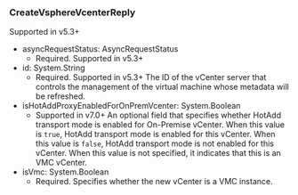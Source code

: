 ### CreateVsphereVcenterReply
Supported in v5.3+

- asyncRequestStatus: AsyncRequestStatus
  - Required. Supported in v5.3+
- id: System.String
  - Required. Supported in v5.3+
  The ID of the vCenter server that controls the management of the virtual machine whose metadata will be refreshed.
- isHotAddProxyEnabledForOnPremVcenter: System.Boolean
  - Supported in v7.0+ An optional field that specifies whether HotAdd transport mode is enabled for On-Premise vCenter. When this value is `true`, HotAdd transport mode is enabled for this vCenter. When this value is `false`, HotAdd transport mode is not enabled for this vCenter. When this value is not specified, it indicates that this is an VMC vCenter.
- isVmc: System.Boolean
  - Required. Specifies whether the new vCenter is a VMC instance.

